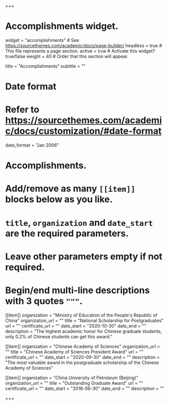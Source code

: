 
+++
# Accomplishments widget.
widget = "accomplishments"  # See https://sourcethemes.com/academic/docs/page-builder/
headless = true  # This file represents a page section.
active = true  # Activate this widget? true/false
weight = 40  # Order that this section will appear.

title = "Accomplish&shy;ments"
subtitle = ""

# Date format
#   Refer to https://sourcethemes.com/academic/docs/customization/#date-format
date_format = "Jan 2006"

# Accomplishments.
#   Add/remove as many `[[item]]` blocks below as you like.
#   `title`, `organization` and `date_start` are the required parameters.
#   Leave other parameters empty if not required.
#   Begin/end multi-line descriptions with 3 quotes `"""`.

[[item]]
  organization = "Ministry of Education of the People's Republic of China"
  organization_url = ""
  title = "National Scholarship for Postgraduates"
  url = ""
  certificate_url = ""
  date_start = "2020-10-30"
  date_end = ""
  description = "The highest academic honor for Chinese graduate students, only 0.2% of Chinese students can get this award."

[[item]]
  organization = "Chinese Academy of Sciences"
  organization_url = ""
  title = "Chinese Academy of Sciences President Award"
  url = ""
  certificate_url = ""
  date_start = "2020-09-30"
  date_end = ""
  description = "The most valuable award in the postgraduate scholarship of the Chinese Academy of Sciences"

[[item]]
  organization = "China University of Petroleum (Beijing)"
  organization_url = ""
  title = "Outstanding Graduate Award"
  url = ""
  certificate_url = ""
  date_start = "2018-06-30"
  date_end = ""
  description = ""

+++
